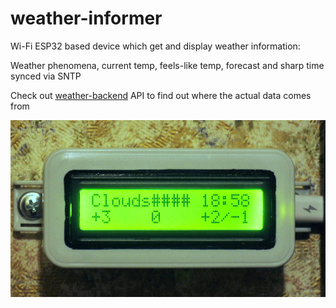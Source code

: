 # weather-informer
Wi-Fi ESP32 based device which get and display weather information:

Weather phenomena, current temp, feels-like temp, forecast and sharp time synced via SNTP

Check out [weather-backend](https://github.com/root4root/weather-backend) API to find out where the actual data comes from

![Image](img.jpg)
